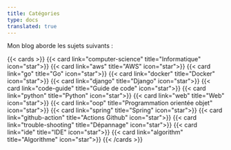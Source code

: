 ```yaml
---
title: Catégories
type: docs
translated: true
---
```

Mon blog aborde les sujets suivants :

{{< cards >}}
  {{< card link="computer-science" title="Informatique" icon="star">}}
  {{< card link="aws" title="AWS" icon="star">}}
  {{< card link="go" title="Go" icon="star">}}
  {{< card link="docker" title="Docker" icon="star">}}
  {{< card link="django" title="Django" icon="star">}}
  {{< card link="code-guide" title="Guide de code" icon="star">}}
  {{< card link="python" title="Python" icon="star">}}
  {{< card link="web" title="Web" icon="star">}}
  {{< card link="oop" title="Programmation orientée objet" icon="star">}}
  {{< card link="spring" title="Spring" icon="star">}}
  {{< card link="github-action" title="Actions Github" icon="star">}}
  {{< card link="trouble-shooting" title="Dépannage" icon="star">}}
  {{< card link="ide" title="IDE" icon="star">}}
  {{< card link="algorithm" title="Algorithme" icon="star">}}
{{< /cards >}}